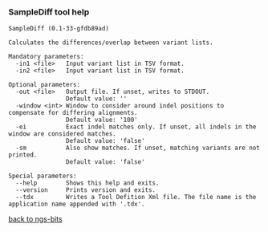 ### SampleDiff tool help
	SampleDiff (0.1-33-gfdb89ad)
	
	Calculates the differences/overlap between variant lists.
	
	Mandatory parameters:
	  -in1 <file>   Input variant list in TSV format.
	  -in2 <file>   Input variant list in TSV format.
	
	Optional parameters:
	  -out <file>   Output file. If unset, writes to STDOUT.
	                Default value: ''
	  -window <int> Window to consider around indel positions to compensate for differing alignments.
	                Default value: '100'
	  -ei           Exact indel matches only. If unset, all indels in the window are considered matches.
	                Default value: 'false'
	  -sm           Also show matches. If unset, matching variants are not printed.
	                Default value: 'false'
	
	Special parameters:
	  --help        Shows this help and exits.
	  --version     Prints version and exits.
	  --tdx         Writes a Tool Defition Xml file. The file name is the application name appended with '.tdx'.
	
[back to ngs-bits]("https://github.com/marc-sturm/ngs-bits")